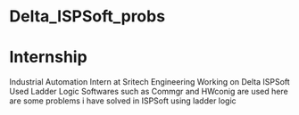 # Delta_ISPSoft_probs
# Internship
Industrial Automation Intern at Sritech Engineering
Working on Delta ISPSoft
Used Ladder Logic
Softwares such as Commgr and HWconig are used
here are some problems i have solved in ISPSoft using ladder logic
